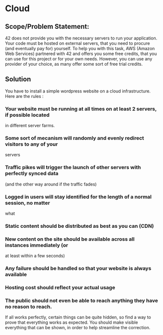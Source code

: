 # Cloud

## Scope/Problem Statement: 
42 does not provide you with the necessary servers to run your application. Your code
must be hosted on external servers, that you need to procure (and eventually pay for)
yourself.
To help you with this task, AWS (Amazon Web Services) partnered with 42 and offers
you some free credits, that you can use for this project or for your own needs. However,
you can use any provider of your choice, as many offer some sort of free trial credits.

## Solution
You have to install a simple wordpress website on a cloud infrastructure. Here are the
rules :
### Your website must be running at all times on at least 2 servers, if possible located
in different server farms.
### Some sort of mecanism will randomly and evenly redirect visitors to any of your
servers
### Traffic pikes will trigger the launch of other servers with perfectly synced data
(and the other way around if the traffic fades)
### Logged in users will stay identified for the length of a normal session, no matter
what
### Static content should be distributed as best as you can (CDN)
### New content on the site should be available across all instances immediately (or
at least within a few seconds)
### Any failure should be handled so that your website is always available
### Hosting cost should reflect your actual usage
### The public should not even be able to reach anything they have no reason to reach.
If all works perfectly, certain things can be quite hidden, so find a way to prove that
everything works as expected. You should make visible everything that can be shown, in
order to help streamline the correction.

